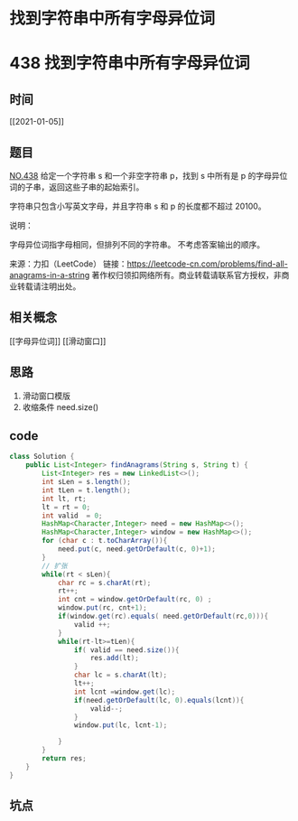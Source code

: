 # 找到字符串中所有字母异位词
# 438 找到字符串中所有字母异位词
## 时间
[[2021-01-05]]
## 题目
[NO.438](https://leetcode-cn.com/problems/find-all-anagrams-in-a-string/description/)
给定一个字符串 s 和一个非空字符串 p，找到 s 中所有是 p 的字母异位词的子串，返回这些子串的起始索引。

字符串只包含小写英文字母，并且字符串 s 和 p 的长度都不超过 20100。

说明：

字母异位词指字母相同，但排列不同的字符串。
不考虑答案输出的顺序。


来源：力扣（LeetCode）
链接：https://leetcode-cn.com/problems/find-all-anagrams-in-a-string
著作权归领扣网络所有。商业转载请联系官方授权，非商业转载请注明出处。
## 相关概念
[[字母异位词]]
[[滑动窗口]]
## 思路
1. 滑动窗口模版
2. 收缩条件 need.size()
## code
```java
class Solution {
    public List<Integer> findAnagrams(String s, String t) {
        List<Integer> res = new LinkedList<>();
        int sLen = s.length();
        int tLen = t.length();
        int lt, rt;
        lt = rt = 0;
        int valid  = 0;
        HashMap<Character,Integer> need = new HashMap<>();
        HashMap<Character,Integer> window = new HashMap<>();
        for (char c : t.toCharArray()){
            need.put(c, need.getOrDefault(c, 0)+1);
        }
        // 扩张
        while(rt < sLen){
            char rc = s.charAt(rt);
            rt++;
            int cnt = window.getOrDefault(rc, 0) ;
            window.put(rc, cnt+1);
            if(window.get(rc).equals( need.getOrDefault(rc,0))){
                valid ++;
            }
            while(rt-lt>=tLen){
                if( valid == need.size()){
                    res.add(lt);
                }
                char lc = s.charAt(lt);
                lt++;
                int lcnt =window.get(lc);
                if(need.getOrDefault(lc, 0).equals(lcnt)){
                    valid--;
                }
                window.put(lc, lcnt-1);

            }
        }
        return res;
    }
}

```

## 坑点


